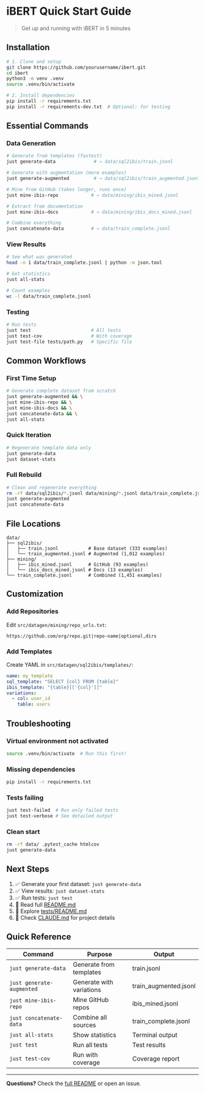 # iBERT Quick Start Guide

> Get up and running with iBERT in 5 minutes

## Installation

```bash
# 1. Clone and setup
git clone https://github.com/yourusername/ibert.git
cd ibert
python3 -m venv .venv
source .venv/bin/activate

# 2. Install dependencies
pip install -r requirements.txt
pip install -r requirements-dev.txt  # Optional: for testing
```

## Essential Commands

### Data Generation

```bash
# Generate from templates (fastest)
just generate-data              # → data/sql2ibis/train.jsonl

# Generate with augmentation (more examples)
just generate-augmented         # → data/sql2ibis/train_augmented.jsonl

# Mine from GitHub (takes longer, runs once)
just mine-ibis-repo            # → data/mining/ibis_mined.jsonl

# Extract from documentation
just mine-ibis-docs            # → data/mining/ibis_docs_mined.jsonl

# Combine everything
just concatenate-data          # → data/train_complete.jsonl
```

### View Results

```bash
# See what was generated
head -n 1 data/train_complete.jsonl | python -m json.tool

# Get statistics
just all-stats

# Count examples
wc -l data/train_complete.jsonl
```

### Testing

```bash
# Run tests
just test                      # All tests
just test-cov                  # With coverage
just test-file tests/path.py   # Specific file
```

## Common Workflows

### First Time Setup

```bash
# Generate complete dataset from scratch
just generate-augmented && \
just mine-ibis-repo && \
just mine-ibis-docs && \
just concatenate-data && \
just all-stats
```

### Quick Iteration

```bash
# Regenerate template data only
just generate-data
just dataset-stats
```

### Full Rebuild

```bash
# Clean and regenerate everything
rm -rf data/sql2ibis/*.jsonl data/mining/*.jsonl data/train_complete.jsonl
just generate-augmented
just concatenate-data
```

## File Locations

```
data/
├── sql2ibis/
│   ├── train.jsonl           # Base dataset (333 examples)
│   └── train_augmented.jsonl # Augmented (1,012 examples)
├── mining/
│   ├── ibis_mined.jsonl      # GitHub (93 examples)
│   └── ibis_docs_mined.jsonl # Docs (13 examples)
└── train_complete.jsonl      # Combined (1,451 examples)
```

## Customization

### Add Repositories

Edit `src/datagen/mining/repo_urls.txt`:
```
https://github.com/org/repo.git|repo-name|optional,dirs
```

### Add Templates

Create YAML in `src/datagen/sql2ibis/templates/`:
```yaml
name: my_template
sql_template: "SELECT {col} FROM {table}"
ibis_template: "{table}[['{col}']]"
variations:
  - col: user_id
    table: users
```

## Troubleshooting

### Virtual environment not activated
```bash
source .venv/bin/activate  # Run this first!
```

### Missing dependencies
```bash
pip install -r requirements.txt
```

### Tests failing
```bash
just test-failed  # Run only failed tests
just test-verbose # See detailed output
```

### Clean start
```bash
rm -rf data/ .pytest_cache htmlcov
just generate-data
```

## Next Steps

1. ✅ Generate your first dataset: `just generate-data`
2. ✅ View results: `just dataset-stats`
3. ✅ Run tests: `just test`
4. 📖 Read full [README.md](README.md)
5. 🧪 Explore [tests/README.md](tests/README.md)
6. 🔧 Check [CLAUDE.md](CLAUDE.md) for project details

## Quick Reference

| Command | Purpose | Output |
|---------|---------|--------|
| `just generate-data` | Generate from templates | train.jsonl |
| `just generate-augmented` | Generate with variations | train_augmented.jsonl |
| `just mine-ibis-repo` | Mine GitHub repos | ibis_mined.jsonl |
| `just concatenate-data` | Combine all sources | train_complete.jsonl |
| `just all-stats` | Show statistics | Terminal output |
| `just test` | Run all tests | Test results |
| `just test-cov` | Run with coverage | Coverage report |

---

**Questions?** Check the [full README](README.md) or open an issue.
